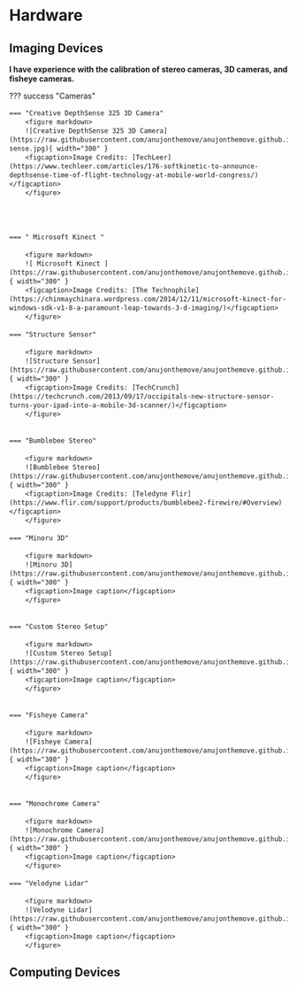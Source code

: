 # Hardware

## Imaging Devices

**I have experience with the calibration of stereo cameras, 3D cameras, and fisheye cameras.**

??? success "Cameras"

    === "Creative DepthSense 325 3D Camera" 
        <figure markdown>
        ![Creative DepthSense 325 3D Camera](https://raw.githubusercontent.com/anujonthemove/anujonthemove.github.io/main/docs/assets/images/imaging/depth-sense.jpg){ width="300" }
        <figcaption>Image Credits: [TechLeer](https://www.techleer.com/articles/176-softkinetic-to-announce-depthsense-time-of-flight-technology-at-mobile-world-congress/)</figcaption>
        </figure>
        
        


    === " Microsoft Kinect " 
        
        <figure markdown>
        ![ Microsoft Kinect ](https://raw.githubusercontent.com/anujonthemove/anujonthemove.github.io/main/docs/assets/images/imaging/kinect.jpg){ width="300" }
        <figcaption>Image Credits: [The Technophile](https://chinmaychinara.wordpress.com/2014/12/11/microsoft-kinect-for-windows-sdk-v1-8-a-paramount-leap-towards-3-d-imaging/)</figcaption>
        </figure>

    === "Structure Sensor"
        
        <figure markdown>
        ![Structure Sensor](https://raw.githubusercontent.com/anujonthemove/anujonthemove.github.io/main/docs/assets/images/imaging/structure.webp){ width="300" }
        <figcaption>Image Credits: [TechCrunch](https://techcrunch.com/2013/09/17/occipitals-new-structure-sensor-turns-your-ipad-into-a-mobile-3d-scanner/)</figcaption>
        </figure>
                

    === "Bumblebee Stereo"
        
        <figure markdown>
        ![Bumblebee Stereo](https://raw.githubusercontent.com/anujonthemove/anujonthemove.github.io/main/docs/assets/images/imaging/bumblebee2.png){ width="300" }
        <figcaption>Image Credits: [Teledyne Flir](https://www.flir.com/support/products/bumblebee2-firewire/#Overview)</figcaption>
        </figure>

    === "Minoru 3D"
        
        <figure markdown>
        ![Minoru 3D](https://raw.githubusercontent.com/anujonthemove/anujonthemove.github.io/main/docs/assets/images/imaging/minoru.avif){ width="300" }
        <figcaption>Image caption</figcaption>
        </figure>


    === "Custom Stereo Setup"
        
        <figure markdown>
        ![Custom Stereo Setup](https://raw.githubusercontent.com/anujonthemove/anujonthemove.github.io/main/docs/assets/images/imaging/stereo.webp){ width="300" }
        <figcaption>Image caption</figcaption>
        </figure>

    
    === "Fisheye Camera"
        
        <figure markdown>
        ![Fisheye Camera](https://raw.githubusercontent.com/anujonthemove/anujonthemove.github.io/main/docs/assets/images/imaging/fisheye.jpg){ width="300" }
        <figcaption>Image caption</figcaption>
        </figure>

    
    === "Monochrome Camera"
        
        <figure markdown>
        ![Monochrome Camera](https://raw.githubusercontent.com/anujonthemove/anujonthemove.github.io/main/docs/assets/images/imaging/monochrome.jpg){ width="300" }
        <figcaption>Image caption</figcaption>
        </figure>
    
    === "Velodyne Lidar"
        
        <figure markdown>
        ![Velodyne Lidar](https://raw.githubusercontent.com/anujonthemove/anujonthemove.github.io/main/docs/assets/images/imaging/velodyne.webp){ width="300" }
        <figcaption>Image caption</figcaption>
        </figure>   

## Computing Devices